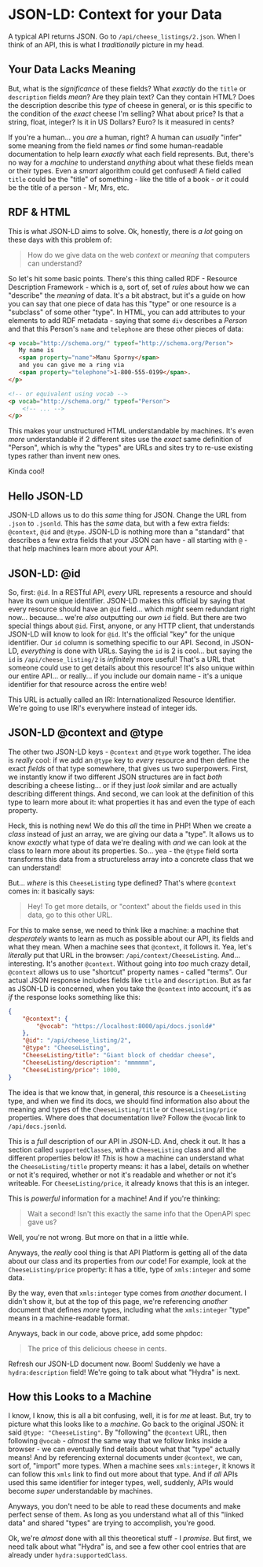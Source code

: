 # JSON-LD: Context for your Data

A typical API returns JSON. Go to `/api/cheese_listings/2.json`. When I think
of an API, this is what I *traditionally* picture in my head.

## Your Data Lacks Meaning

But, what is the *significance* of these fields? What *exactly* do the `title`
or `description` fields *mean*? Are they plain text? Can they contain HTML? Does
the description describe this *type* of cheese in general, or is this specific
to the condition of the *exact* cheese I'm selling? What about price? Is that a
string, float, integer? Is it in US Dollars? Euro? Is it measured in cents?

If you're a human... you *are* a human, right? A human can *usually* "infer"
some meaning from the field names *or* find some human-readable documentation
to help learn *exactly* what each field represents. But, there's no way for a *machine*
to understand *anything* about what these fields mean or their types. Even a *smart*
algorithm could get confused! A field called `title` could be the "title" of
something - like the title of a book - *or* it could be the title of a person -
Mr, Mrs, etc.

## RDF & HTML

This is what JSON-LD aims to solve. Ok, honestly, there is *a lot* going on these
days with this problem of:

> How do we give data on the web *context* or *meaning* that computers can understand?

So let's hit some basic points. There's this thing called RDF - Resource Description
Framework - which is a, sort of, set of *rules* about how we can "describe"
the *meaning* of data. It's a bit abstract, but it's a guide on how you can say
that one piece of data has this "type" or one resource is a "subclass" of some
other "type". In HTML, you can add attributes to your elements to add RDF
metadata - saying that some `div` describes a *Person* and that this
Person's `name` and `telephone` are these other pieces of data:

```html
<p vocab="http://schema.org/" typeof="http://schema.org/Person">
   My name is
   <span property="name">Manu Sporny</span>
   and you can give me a ring via
   <span property="telephone">1-800-555-0199</span>.
</p>

<!-- or equivalent using vocab -->
<p vocab="http://schema.org/" typeof="Person">
    <!-- ... -->
</p>
```

This makes your unstructured HTML understandable by machines. It's even
*more* understandable if 2 different sites use the *exact* same definition
of "Person", which is why the "types" are URLs and sites try to re-use existing
types rather than invent new ones.

Kinda cool!

## Hello JSON-LD

JSON-LD allows us to do this *same* thing for JSON. Change the URL from `.json`
to `.jsonld`. This has the *same* data, but with a few extra fields:
`@context`, `@id` and `@type`. JSON-LD is nothing more than a "standard" that
describes a few extra fields that your JSON can have - all starting with `@` - that
help machines learn more about your API.

## JSON-LD: @id

So, first: `@id`. In a RESTful API, *every* URL represents a resource and should
have its own unique identifier. JSON-LD makes this official by saying that every
resource should have an `@id` field... which *might* seem redundant right now...
because... we're *also* outputting our *own* `id` field. But there are two special
things about `@id`. First, anyone, or any HTTP client, that understands JSON-LD
will know to look for `@id`. It's the official "key" for the unique identifier.
Our `id` column is something specific to our API. Second, in JSON-LD, *everything*
is done with URLs. Saying the `id` is 2 is cool... but saying the `id` is
`/api/cheese_listing/2` is *infinitely* more useful! That's a URL that someone
could use to get details about this resource! It's also unique within our entire
API... or really... if you include our domain name - it's a unique identifier for
that resource across the entire web!

This URL is actually called an IRI: Internationalized Resource Identifier. We're
going to use IRI's everywhere instead of integer ids.

## JSON-LD @context and @type

The other two JSON-LD keys - `@context` and `@type` work together. The idea is
*really* cool: if we add an `@type` key to *every* resource and then define the
exact *fields* of that type somewhere, that gives us two superpowers. First, we
instantly know if two different JSON structures are in fact *both* describing
a cheese listing... or if they just *look* similar and are actually describing
different things. And second, we can look at the definition of this type to learn
more about it: what properties it has and even the type of each property.

Heck, this is nothing new! We do this *all* the time in PHP! When we create a *class*
instead of just an array, we are giving our data a "type". It allows us to know
*exactly* what type of data we're dealing with *and* we can look at the class to
learn more about its properties. So... yea - the `@type` field sorta transforms
this data from a structureless array into a concrete class that we can understand!

But... *where* is this `CheeseListing` type defined? That's where `@context`
comes in: it basically says:

> Hey! To get more details, or "context" about the fields used in this data, go
> to this other URL.

For this to make sense, we need to think like a machine: a machine that *desperately*
wants to learn as much as possible about our API, its fields and what they mean.
When a machine sees that `@context`, it follows it. Yea, let's *literally* put that
URL in the browser: `/api/context/CheeseListing`. And... interesting. It's another
`@context`. Without going into *too* much crazy detail, `@context` allows us to
use "shortcut" property names - called "terms". Our actual JSON response includes
fields like `title` and `description`. But as far as JSON-LD is concerned, when
you take the `@context` into account, it's as *if* the response looks something
like this:

```json
{
    "@context": {
        "@vocab": "https://localhost:8000/api/docs.jsonld#"
    },
    "@id": "/api/cheese_listing/2",
    "@type": "CheeseListing",
    "CheeseListing/title": "Giant block of cheddar cheese",
    "CheeseListing/description": "mmmmmm",
    "CheeseListing/price": 1000,
}
```

The idea is that we know that, in general, *this* resource is a `CheeseListing`
type, and when we find its docs, we should find information also about the meaning
and types of the `CheeseListing/title` or `CheeseListing/price` properties. Where
does that documentation live? Follow the `@vocab` link to `/api/docs.jsonld`.

This is a *full* description of our API in JSON-LD. And, check it out. It has
a section called `supportedClasses`, with a `CheeseListing` class and all the
different properties below it! *This* is how a machine can understand what the
`CheeseListing/title` property means: it has a label, details on whether or not
it's required, whether or not it's readable and whether or not it's writeable.
For `CheeseListing/price`, it already knows that this is an integer.

This is *powerful* information for a machine! And if you're thinking:

> Wait a second! Isn't this exactly the same info that the OpenAPI spec gave us?

Well, you're not wrong. But more on that in a little while.

Anyways, the *really* cool thing is that API Platform is getting all of the data
about our class and its properties from *our* code! For example, look at the
`CheeseListing/price` property: it has a title, type of `xmls:integer`
and some data.

By the way, even that `xmls:integer` type comes from *another* document. I didn't
show it, but at the top of this page, we're referencing *another* document
that defines *more* types, including what the `xmls:integer` "type" means in a
machine-readable format.

Anyways, back in our code, above price, add some phpdoc:

> The price of this delicious cheese in cents.

Refresh our JSON-LD document now. Boom! Suddenly we have a `hydra:description`
field! We're going to talk about what "Hydra" is next.

## How this Looks to a Machine

I know, I know, this is all a bit confusing, well, it is for *me* at least. But,
try to picture what this looks like to a *machine*. Go back to the original JSON:
it said `@type: "CheeseListing"`. By "following" the `@context` URL, then following
`@vocab` - *almost* the same way that we follow links inside a browser - we can
eventually find details about what that "type" actually means! And by
referencing external documents under `@context`, we can, sort of, "import" more
types. When a machine sees `xmls:integer`, it knows it can follow this `xmls`
link to find out more about that type. And if *all* APIs used this same identifier
for integer types, well, suddenly, APIs would become *super* understandable
by machines.

Anyways, you don't need to be able to read these documents and make perfect sense
of them. As long as you understand what all of this "linked data" and shared
"types" are trying to accomplish, you're good.

Ok, we're *almost* done with all this theoretical stuff - I *promise*. But first,
we need talk about what "Hydra" is, and see a few other cool entries
that are already under `hydra:supportedClass`.

